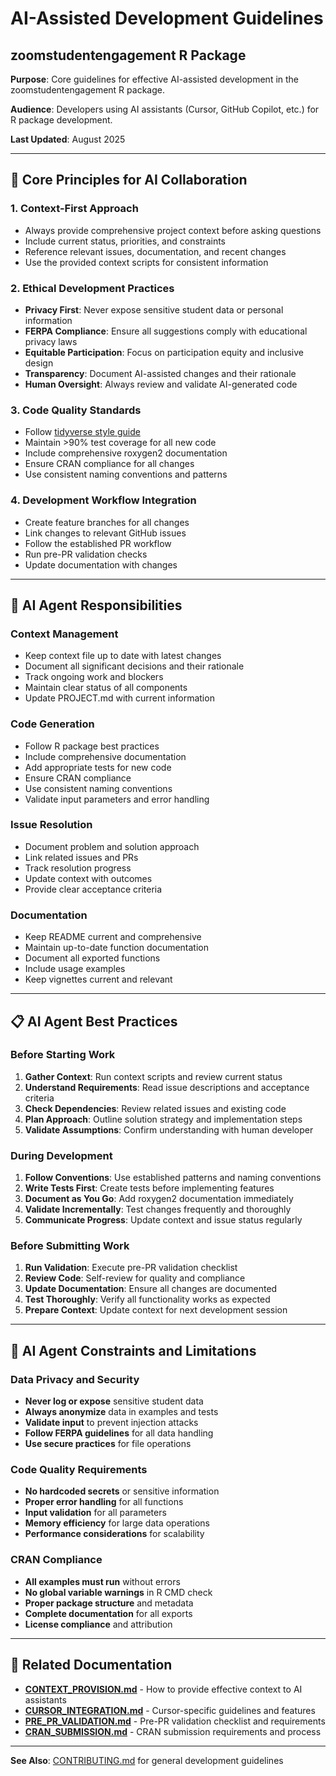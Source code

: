 # AI-Assisted Development Guidelines
## zoomstudentengagement R Package

**Purpose**: Core guidelines for effective AI-assisted development in the zoomstudentengagement R package.

**Audience**: Developers using AI assistants (Cursor, GitHub Copilot, etc.) for R package development.

**Last Updated**: August 2025

---

## 🤖 Core Principles for AI Collaboration

### 1. **Context-First Approach**
- Always provide comprehensive project context before asking questions
- Include current status, priorities, and constraints
- Reference relevant issues, documentation, and recent changes
- Use the provided context scripts for consistent information

### 2. **Ethical Development Practices**
- **Privacy First**: Never expose sensitive student data or personal information
- **FERPA Compliance**: Ensure all suggestions comply with educational privacy laws
- **Equitable Participation**: Focus on participation equity and inclusive design
- **Transparency**: Document AI-assisted changes and their rationale
- **Human Oversight**: Always review and validate AI-generated code

### 3. **Code Quality Standards**
- Follow [tidyverse style guide](https://style.tidyverse.org/)
- Maintain >90% test coverage for all new code
- Include comprehensive roxygen2 documentation
- Ensure CRAN compliance for all changes
- Use consistent naming conventions and patterns

### 4. **Development Workflow Integration**
- Create feature branches for all changes
- Link changes to relevant GitHub issues
- Follow the established PR workflow
- Run pre-PR validation checks
- Update documentation with changes

---

## 🎯 AI Agent Responsibilities

### **Context Management**
- Keep context file up to date with latest changes
- Document all significant decisions and their rationale
- Track ongoing work and blockers
- Maintain clear status of all components
- Update PROJECT.md with current information

### **Code Generation**
- Follow R package best practices
- Include comprehensive documentation
- Add appropriate tests for new code
- Ensure CRAN compliance
- Use consistent naming conventions
- Validate input parameters and error handling

### **Issue Resolution**
- Document problem and solution approach
- Link related issues and PRs
- Track resolution progress
- Update context with outcomes
- Provide clear acceptance criteria

### **Documentation**
- Keep README current and comprehensive
- Maintain up-to-date function documentation
- Document all exported functions
- Include usage examples
- Keep vignettes current and relevant

---

## 📋 AI Agent Best Practices

### **Before Starting Work**
1. **Gather Context**: Run context scripts and review current status
2. **Understand Requirements**: Read issue descriptions and acceptance criteria
3. **Check Dependencies**: Review related issues and existing code
4. **Plan Approach**: Outline solution strategy and implementation steps
5. **Validate Assumptions**: Confirm understanding with human developer

### **During Development**
1. **Follow Conventions**: Use established patterns and naming conventions
2. **Write Tests First**: Create tests before implementing features
3. **Document as You Go**: Add roxygen2 documentation immediately
4. **Validate Incrementally**: Test changes frequently and thoroughly
5. **Communicate Progress**: Update context and issue status regularly

### **Before Submitting Work**
1. **Run Validation**: Execute pre-PR validation checklist
2. **Review Code**: Self-review for quality and compliance
3. **Update Documentation**: Ensure all changes are documented
4. **Test Thoroughly**: Verify all functionality works as expected
5. **Prepare Context**: Update context for next development session

---

## 🚫 AI Agent Constraints and Limitations

### **Data Privacy and Security**
- **Never log or expose** sensitive student data
- **Always anonymize** data in examples and tests
- **Validate input** to prevent injection attacks
- **Follow FERPA guidelines** for all data handling
- **Use secure practices** for file operations

### **Code Quality Requirements**
- **No hardcoded secrets** or sensitive information
- **Proper error handling** for all functions
- **Input validation** for all parameters
- **Memory efficiency** for large data operations
- **Performance considerations** for scalability

### **CRAN Compliance**
- **All examples must run** without errors
- **No global variable warnings** in R CMD check
- **Proper package structure** and metadata
- **Complete documentation** for all exports
- **License compliance** and attribution

---

## 🔗 Related Documentation

- **[CONTEXT_PROVISION.md](CONTEXT_PROVISION.md)** - How to provide effective context to AI assistants
- **[CURSOR_INTEGRATION.md](CURSOR_INTEGRATION.md)** - Cursor-specific guidelines and features
- **[PRE_PR_VALIDATION.md](PRE_PR_VALIDATION.md)** - Pre-PR validation checklist and requirements
- **[CRAN_SUBMISSION.md](CRAN_SUBMISSION.md)** - CRAN submission requirements and process

---

**See Also**: [CONTRIBUTING.md](../../CONTRIBUTING.md) for general development guidelines 